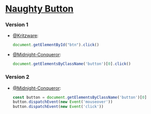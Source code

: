 # [Naughty Button](https://naughty-bhaskara-fdbe8e.netlify.app)

### Version 1
 - [@Kritzware](https://github.com/kritzware):
   ```js
   document.getElementById("btn").click()
   ```
 - [@Midnight-Conqueror](https://github.com/Midnight-Conqueror):
   ```js
   document.getElementsByClassName('button')[0].click()
   ```
 
### Version 2
- [@Midnight-Conqueror](https://github.com/Midnight-Conqueror):
  ```js
  const button = document.getElementsByClassName('button')[0]
  button.dispatchEvent(new Event('mouseover'))
  button.dispatchEvent(new Event('click'))
  ````

